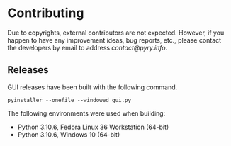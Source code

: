 # Contributing
<!-- Copyright (c) 2022 Pyry Lahtinen -->

Due to copyrights, external contributors are not expected. However, if you happen to have any improvement ideas, bug reports, etc., please contact the developers by email to address _&#99;&#111;&#110;&#116;&#97;&#99;&#116;&#64;&#112;&#121;&#114;&#121;&#46;&#105;&#110;&#102;&#111;_.

## Releases
GUI releases have been built with the following command.
```
pyinstaller --onefile --windowed gui.py
```

The following environments were used when building:

* Python 3.10.6, Fedora Linux 36 Workstation (64-bit)
* Python 3.10.6, Windows 10 (64-bit)